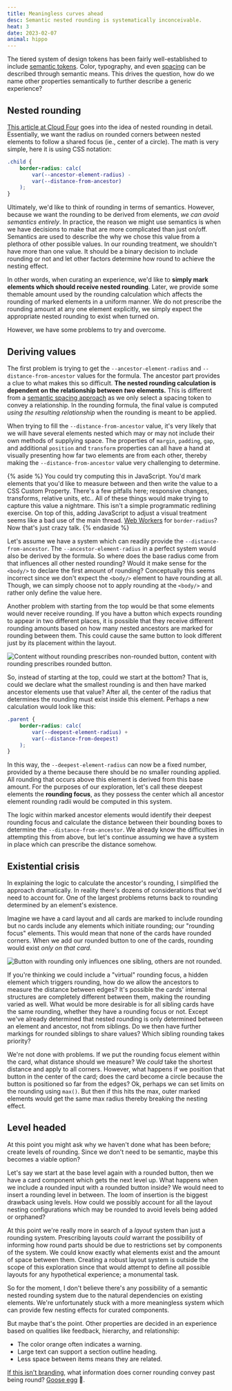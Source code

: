 ```yaml
---
title: Meaningless curves ahead
desc: Semantic nested rounding is systematically inconceivable. 
heat: 3
date: 2023-02-07
animal: hippo
---
```


The tiered system of design tokens has been fairly well-established to include [semantic tokens](../tokens-as-intents). Color, typography, and even [spacing](https://complementary.space) can be described through semantic means. This drives the question, how do we name other properties semantically to further describe a generic experience?

## Nested rounding

[This article at Cloud Four](https://cloudfour.com/thinks/the-math-behind-nesting-rounded-corners/) goes into the idea of nested rounding in detail. Essentially, we want the radius on rounded corners between nested elements to follow a shared focus (ie., center of a circle). The math is very simple, here it is using CSS notation:

```css
.child {
    border-radius: calc(
        var(--ancestor-element-radius) - 
        var(--distance-from-ancestor)
    );
}
```

Ultimately, we'd like to think of rounding in terms of semantics. However, because we want the rounding to be derived from elements, _we can avoid semantics entirely_. In practice, the reason we might use semantics is when we have decisions to make that are more complicated than just on/off. Semantics are used to describe the why we chose this value from a plethora of other possible values. In our rounding treatment, we shouldn't have more than one value. It should be a binary decision to include rounding or not and let other factors determine how round to achieve the nesting effect.

In other words, when curating an experience, we'd like to **simply mark elements which should receive nested rounding**. Later, we provide some themable amount used by the rounding calculation which affects the rounding of marked elements in a uniform manner. We do not prescribe the rounding amount at any one element explicitly, we simply expect the appropriate nested rounding to exist when turned on.

However, we have some problems to try and overcome.

## Deriving values

The first problem is trying to get the `--ancestor-element-radius` and `--distance-from-ancestor` values for the formula. The ancestor part provides a clue to what makes this so difficult. **The nested rounding calculation is dependent on the relationship between _two_ elements.** This is different from a [semantic spacing approach](../spacing-solved) as we only select a spacing token to convey a relationship. In the rounding formula, the final value is computed _using the resulting relationship_ when the rounding is meant to be applied.

When trying to fill the `--distance-from-ancestor` value, it's very likely that we will have several elements nested which may or may not include their own methods of supplying space. The properties of `margin`, `padding`, `gap`, and additional `position` and `transform` properties can all have a hand at visually presenting how far two elements are from each other, thereby making the `--distance-from-ancestor` value very challenging to determine.

{% aside %}
You could try computing this in JavaScript. You'd mark elements that you'd like to measure between and then write the value to a CSS Custom Property. There's a few pitfalls here; responsive changes, transforms, relative units, etc.. All of these things would make trying to capture this value a nightmare. This isn't a simple programmatic redlining exercise. On top of this, adding JavaScript to adjust a visual treatment seems like a bad use of the main thread. [Web Workers](https://developer.mozilla.org/en-US/docs/Web/API/Web_Workers_API/Using_web_workers) for `border-radius`? Now that's just crazy talk.
{% endaside %}

Let's assume we have a system which can readily provide the `--distance-from-ancestor`. The `--ancestor-element-radius` in a perfect system would also be derived by the formula. So where does the base radius come from that influences all other nested rounding? Would it make sense for the `<body/>` to declare the first amount of rounding? Conceptually this seems incorrect since we don't expect the `<body/>` element to have rounding at all. Though, we can simply choose not to apply rounding at the `<body/>` and rather only define the value here.

Another problem with starting from the top would be that some elements would never receive rounding. If you have a button which expects rounding to appear in two different places, it is possible that they receive different rounding amounts based on how many nested ancestors are marked for rounding between them. This could cause the same button to look different just by its placement within the layout.

![Content without rounding prescribes non-rounded button, content with rounding prescribes rounded button.](/images/rounding-top-down.png)

So, instead of starting at the top, could we start at the bottom? That is, could we declare what the smallest rounding is and then have marked ancestor elements use that value? After all, the center of the radius that determines the rounding must exist inside this element. Perhaps a new calculation would look like this:

```css
.parent {
    border-radius: calc(
        var(--deepest-element-radius) + 
        var(--distance-from-deepest)
    );
}
```

In this way, the `--deepest-element-radius` can now be a fixed number, provided by a theme because there should be no smaller rounding applied. All rounding that occurs above this element is derived from this base amount. For the purposes of our exploration, let's call these deepest elements the **rounding focus**, as they possess the center which all ancestor element rounding radii would be computed in this system.

The logic within marked ancestor elements would identify their deepest rounding focus and calculate the distance between their bounding boxes to determine the `--distance-from-ancestor`. We already know the difficulties in attempting this from above, but let's continue assuming we have a system in place which can prescribe the distance somehow.

## Existential crisis

In explaining the logic to calculate the ancestor's rounding, I simplified the approach dramatically. In reality there's dozens of considerations that we'd need to account for. One of the largest problems returns back to rounding determined by an element's existence.

Imagine we have a card layout and all cards are marked to include rounding but no cards include any elements which initiate rounding; our "rounding focus" elements. This would mean that none of the cards have rounded corners. When we add our rounded button to one of the cards, rounding would exist _only on that card_.

![Button with rounding only influences one sibling, others are not rounded.](/images/rounding-bottom-up.png)

If you're thinking we could include a "virtual" rounding focus, a hidden element which triggers rounding, how do we allow the ancestors to measure the distance between edges? It's possible the cards' internal structures are completely different between them, making the rounding varied as well. What would be more desirable is for all sibling cards have the same rounding, whether they have a rounding focus or not. Except we've already determined that nested rounding is only determined between an element and ancestor, not from siblings. Do we then have further markings for rounded siblings to share values? Which sibling rounding takes priority?

We're not done with problems. If we put the rounding focus element within the card, what distance should we measure? We _could_ take the shortest distance and apply to all corners. However, what happens if we position that button in the center of the card; does the card become a circle because the button is positioned so far from the edges? Ok, perhaps we can set limits on the rounding using `max()`. But then if this hits the max, outer marked elements would get the same max radius thereby breaking the nesting effect.

## Level headed

At this point you might ask why we haven't done what has been before; create levels of rounding. Since we don't need to be semantic, maybe this becomes a viable option?

Let's say we start at the base level again with a rounded button, then we have a card component which gets the next level up. What happens when we include a rounded input with a rounded button inside? We would need to insert a rounding level in between. The loom of insertion is the biggest drawback using levels. How could we possibly account for all the layout nesting configurations which may be rounded to avoid levels being added or orphaned?

At this point we're really more in search of a _layout_ system than just a rounding system. Prescribing layouts _could_ warrant the possibility of informing how round parts should be due to restrictions set by components of the system. We could know exactly what elements exist and the amount of space between them. Creating a robust layout system is outside the scope of this exploration since that would attempt to define all possible layouts for any hypothetical experience; a monumental task.

So for the moment, I don't believe there's any possibility of a semantic nested rounding system due to the natural dependencies on existing elements. We're unfortunately stuck with a more meaningless system which can provide few nesting effects for curated components.

But maybe that's the point. Other properties are decided in an experience based on qualities like feedback, hierarchy, and relationship:

- The color orange often indicates a warning.
- Large text can support a section outline heading.
- Less space between items means they are related.

[If this isn't branding](https://twitter.com/FonsMans/status/1620022363722240000), what information does corner rounding convey past being round? [Goose egg](https://en.wiktionary.org/wiki/goose_egg) 🥚.